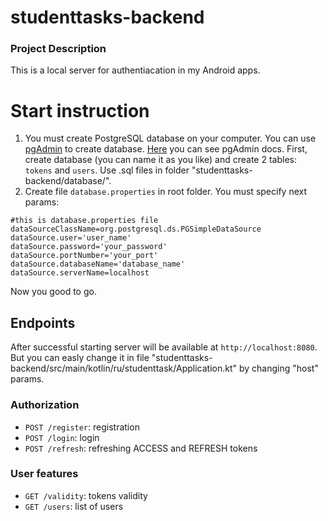 # studenttasks-backend
### Project Description
This is a local server for authentiacation in my Android apps.

# Start instruction
1. You must create PostgreSQL database on your computer. You can use [pgAdmin](https://www.pgadmin.org/) to create database. [Here](https://www.pgadmin.org/docs/pgadmin4/latest/index.html) you can see pgAdmin docs. First, create database (you can name it as you like) and create 2 tables: `tokens` and `users`. Use .sql files in folder "studenttasks-backend/database/".
2. Create file `database.properties` in root folder. You must specify next params:
```properties
#this is database.properties file
dataSourceClassName=org.postgresql.ds.PGSimpleDataSource
dataSource.user='user_name'
dataSource.password='your_password'
dataSource.portNumber='your_port'
dataSource.databaseName='database_name'
dataSource.serverName=localhost
```
Now you good to go.

## Endpoints

After successful starting server will be available at `http://localhost:8080`. But you can easly change it in file "studenttasks-backend/src/main/kotlin/ru/studenttask/Application.kt" by changing "host" params.

### Authorization

* `POST /register`: registration
* `POST /login`: login
* `POST /refresh`: refreshing ACCESS and REFRESH tokens

### User features

* `GET /validity`: tokens validity
* `GET /users`: list of users

